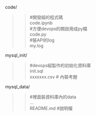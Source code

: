 code/  
>>#開發組的程式碼  
>>code.ipynb  
>>#方便devops的開啟用成py檔  
>>code.py  
>>#裝API的log  
>>my.log  <br>

mysql_init/  
>>#devops組製作的初始化資料庫  
>>init.sql  
>>xxxxxxx.csv  # 內裝考題  

mysql_data/  
>>#裡面裝資料庫內的data  
>>...  
README.md  #說明檔  

